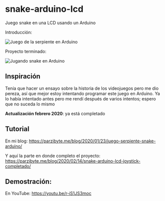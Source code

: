 # snake-arduino-lcd
Juego snake en una LCD usando un Arduino

Introducción:

![Juego de la serpiente en Arduino](https://parzibyte.me/blog/wp-content/uploads/2020/01/Serpiente-en-Arduino-cambiando-de-direcci%C3%B3n-930x620.jpg)

Proyecto terminado:

![Jugando snake en Arduino](https://parzibyte.me/blog/wp-content/uploads/2020/02/Parzibyte-jugando-snake-en-Arduino-usando-un-joystick.jpg)

## Inspiración
Tenía que hacer un ensayo sobre la historia de los videojuegos pero me dio pereza, así que mejor estoy intentando programar este juego
en Arduino. Ya lo había intentado antes pero me rendí después de varios intentos; espero que no suceda lo mismo

**Actualización febrero 2020**: ya está completado

## Tutorial
En mi blog: https://parzibyte.me/blog/2020/01/23/juego-serpiente-snake-arduino/

Y aquí la parte en donde completo el proyecto: https://parzibyte.me/blog/2020/02/14/snake-arduino-lcd-joystick-completado/

## Demostración:
En YouTube: https://youtu.be/r-iS1JS3moc
